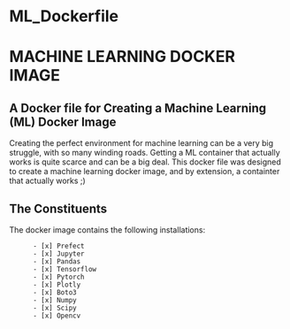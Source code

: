 # ML_Dockerfile

**<h1>MACHINE LEARNING DOCKER IMAGE</h1>**
**<h2>A Docker file for Creating a Machine Learning (ML) Docker Image</h2>**
Creating the perfect environment for machine learning can be a very big struggle, with so many winding roads. Getting a ML container that actually works is quite scarce and can be a big deal.
This docker file was designed to create a machine learning docker image, and by extension, a containter that actually works ;)

**<h2>The Constituents</h2>**
The docker image contains the following installations:


          - [x] Prefect
          - [x] Jupyter
          - [x] Pandas
          - [x] Tensorflow
          - [x] Pytorch
          - [x] Plotly
          - [x] Boto3
          - [x] Numpy
          - [x] Scipy
          - [x] Opencv
